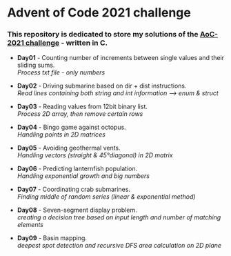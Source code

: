 # Advent of Code 2021 challenge

### This repository is dedicated to store my solutions of the [AoC-2021 challenge](https://adventofcode.com/2021) - written in C.


- **Day01** - Counting number of increments between single values and their sliding sums.\
*Process txt file - only numbers*

- **Day02** - Driving submarine based on dir + dist instructions.\
*Read lines containing both string and int information --> enum & struct*

- **Day03** - Reading values from 12bit binary list.\
*Process 2D array, then remove certain rows*

- **Day04** - Bingo game against octopus.\
*Handling points in 2D matrices*

- **Day05** - Avoiding geothermal vents.\
*Handling vectors (straight & 45°diagonal) in 2D matrix*

- **Day06** - Predicting lanternfish population.\
*Handling exponential growth and big numbers*

- **Day07** - Coordinating crab submarines.\
*Finding middle of random series (linear & exponential method)*

- **Day08** - Seven-segment display problem.\
*creating a decision tree based on input length and number of matching elements*

- **Day09** - Basin mapping.\
*deepest spot detection and recursive DFS area calculation on 2D plane*